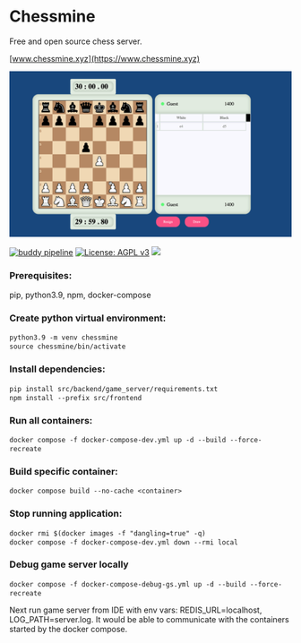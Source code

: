 # Chessmine

Free and open source chess server.

[www.chessmine.xyz](https://www.chessmine.xyz)

![](https://github.com/maxamel/chessmine/blob/e65719c4bd27c27866846dbc7e3d50ce2936351e/chess.gif)


[![buddy pipeline](https://app.buddy.works/maxamel2002/chessmine/pipelines/pipeline/502243/badge.svg?token=d2e020fd6a283d05141a0ed9fccce4c84fb103b93cc3f7559091e5ef4e6fb8cd "buddy pipeline")](https://app.buddy.works/maxamel2002/chessmine/pipelines/pipeline/502243)
[![License: AGPL v3](https://img.shields.io/badge/License-AGPL_v3-blue.svg)](https://www.gnu.org/licenses/agpl-3.0)
![](https://sloc.xyz/github/maxamel/chessmine)


### Prerequisites:

pip, python3.9, npm, docker-compose

### Create python virtual environment:
```
python3.9 -m venv chessmine
source chessmine/bin/activate
```
### Install dependencies:
```
pip install src/backend/game_server/requirements.txt
npm install --prefix src/frontend
```
### Run all containers:
```
docker compose -f docker-compose-dev.yml up -d --build --force-recreate
```
### Build specific container:
```
docker compose build --no-cache <container>
```

### Stop running application:
```
docker rmi $(docker images -f "dangling=true" -q)
docker compose -f docker-compose-dev.yml down --rmi local
```
### Debug game server locally
```
docker compose -f docker-compose-debug-gs.yml up -d --build --force-recreate
```
Next run game server from IDE with env vars: REDIS_URL=localhost, LOG_PATH=server.log.
It would be able to communicate with the containers started by the docker compose.
